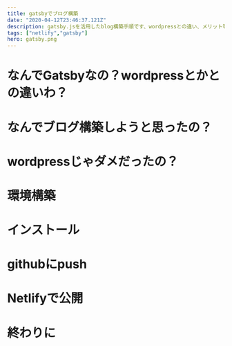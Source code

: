 ```yaml
---
title: gatsbyでブログ構築
date: "2020-04-12T23:46:37.121Z"
description: gatsby.jsを活用したblog構築手順です、wordpressとの違い、メリット等を知っていただければと思います。
tags: ["netlify","gatsby"]
hero: gatsby.png
---
```


# なんでGatsbyなの？wordpressとかとの違いわ？


# なんでブログ構築しようと思ったの？

# wordpressじゃダメだったの？

# 環境構築

# インストール

# githubにpush

# Netlifyで公開

# 終わりに